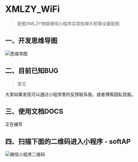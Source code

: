 # XMLZY_WiFi
> 配套XMLZY物联微信小程序实现给单片机等设备配网

## 一、开发思维导图
![思维导图](https://s1.ax1x.com/2022/05/10/ONgpqJ.png)

## 二、目前已知BUG
> 暂无

大家如果发现可以通过小程序里的反馈联系我，或者博客园私信我。

## 三、使用文档DOCS
正在编写

## 四、扫描下面的二维码进入小程序 - softAP
![微信小程序二维码](https://s1.ax1x.com/2022/05/10/ONsnN6.jpg)